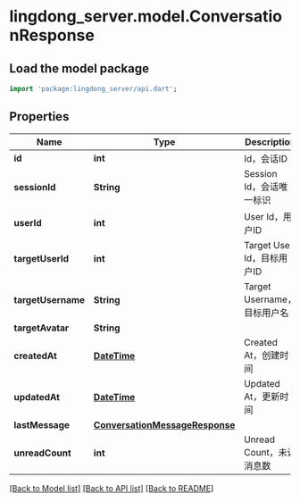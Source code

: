 # lingdong_server.model.ConversationResponse

## Load the model package
```dart
import 'package:lingdong_server/api.dart';
```

## Properties
Name | Type | Description | Notes
------------ | ------------- | ------------- | -------------
**id** | **int** | Id，会话ID | 
**sessionId** | **String** | Session Id，会话唯一标识 | 
**userId** | **int** | User Id，用户ID | 
**targetUserId** | **int** | Target User Id，目标用户ID | 
**targetUsername** | **String** | Target Username，目标用户名 | 
**targetAvatar** | **String** |  | [optional] 
**createdAt** | [**DateTime**](DateTime.md) | Created At，创建时间 | 
**updatedAt** | [**DateTime**](DateTime.md) | Updated At，更新时间 | 
**lastMessage** | [**ConversationMessageResponse**](ConversationMessageResponse.md) |  | [optional] 
**unreadCount** | **int** | Unread Count，未读消息数 | [optional] [default to 0]

[[Back to Model list]](../README.md#documentation-for-models) [[Back to API list]](../README.md#documentation-for-api-endpoints) [[Back to README]](../README.md)


